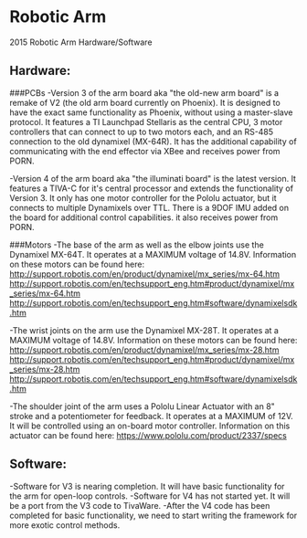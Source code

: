 Robotic Arm
===========

2015 Robotic Arm Hardware/Software

Hardware:
---------

###PCBs
-Version 3 of the arm board aka "the old-new arm board" is a remake of V2 (the old arm board currently on Phoenix). It is designed to have the exact same functionality as Phoenix, without using a master-slave protocol. It features a TI Launchpad Stellaris as the central CPU, 3 motor controllers that can connect to up to two motors each, and an RS-485 connection to the old dynamixel (MX-64R). It has the additional capability of communicating with the end effector via XBee and receives power from PORN.

-Version 4 of the arm board aka "the illuminati board" is the latest version. It features a TIVA-C for it's central processor and extends the functionality of Version 3. It only has one motor controller for the Pololu actuator, but it connects to multiple Dynamixels over TTL. There is a 9DOF IMU added on the board for additional control capabilities. it also receives power from PORN.

###Motors
-The base of the arm as well as the elbow joints use the Dynamixel MX-64T. It operates at a MAXIMUM voltage of 14.8V. Information on these motors can be found here:
http://support.robotis.com/en/product/dynamixel/mx_series/mx-64.htm
http://support.robotis.com/en/techsupport_eng.htm#product/dynamixel/mx_series/mx-64.htm
http://support.robotis.com/en/techsupport_eng.htm#software/dynamixelsdk.htm

-The wrist joints on the arm use the Dynamixel MX-28T. It operates at a MAXIMUM voltage of 14.8V. Information on these motors can be found here:
http://support.robotis.com/en/product/dynamixel/mx_series/mx-28.htm
http://support.robotis.com/en/techsupport_eng.htm#product/dynamixel/mx_series/mx-28.htm
http://support.robotis.com/en/techsupport_eng.htm#software/dynamixelsdk.htm

-The shoulder joint of the arm uses a Pololu Linear Actuator with an 8" stroke and a potentiometer for feedback. It operates at a MAXIMUM of 12V. It will be controlled using an on-board motor controller. Information on this actuator can be found here:
https://www.pololu.com/product/2337/specs


Software:
---------

-Software for V3 is nearing completion. It will have basic functionality for the arm for open-loop controls.
-Software for V4 has not started yet. It will be a port from the V3 code to TivaWare.
-After the V4 code has been completed for basic functionality, we need to start writing the framework for more exotic control methods.

